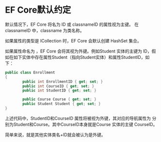 # EF Core默认约定

默认情况下，EF Core 将名为 ID 或 classnameID 的属性视为主键。 在 classnameID 中，classname 为类名称。 



如果属性的类型是 ICollection<T> 时，EF Core 会默认创建 HashSet<T> 集合。



如果属性命名为 <navigation property name><primary key property name>，EF Core 会将其视为外键。例如Student 实体的主键为 ID，假如在如下实体中存在属性Student（指向Student实体）和属性StudentID，如下：

```c#
public class Enrollment
{
        public int EnrollmentID { get; set; }
        public int CourseID { get; set; }
        public int StudentID { get; set; }

        public Course Course { get; set; }
        public Student Student { get; set; }
}
```

上述代码中，StudentID和CourseID 属性将被视为外键，其对应的导航属性为 分别为Student和Course。其中CourseID本身就是Course 实体的主键 CourseID。

简单来说，就是其他实体类名+ID就会被认为是外键。





